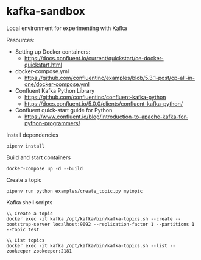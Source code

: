 # kafka-sandbox
Local environment for experimenting with Kafka

Resources:
* Setting up Docker containers:
  - https://docs.confluent.io/current/quickstart/ce-docker-quickstart.html
* docker-compose.yml 
  - https://github.com/confluentinc/examples/blob/5.3.1-post/cp-all-in-one/docker-compose.yml
* Confluent Kafka Python Library 
  - https://github.com/confluentinc/confluent-kafka-python
  - https://docs.confluent.io/5.0.0/clients/confluent-kafka-python/
* Confluent quick-start guide for Python 
  - https://www.confluent.io/blog/introduction-to-apache-kafka-for-python-programmers/

Install dependencies
```
pipenv install
```

Build and start containers
```
docker-compose up -d --build
```

Create a topic
```
pipenv run python examples/create_topic.py mytopic
```

Kafka shell scripts
```
\\ Create a topic
docker exec -it kafka /opt/kafka/bin/kafka-topics.sh --create --bootstrap-server localhost:9092 --replication-factor 1 --partitions 1 --topic test

\\ List topics
docker exec -it kafka /opt/kafka/bin/kafka-topics.sh --list --zookeeper zookeeper:2181
```

